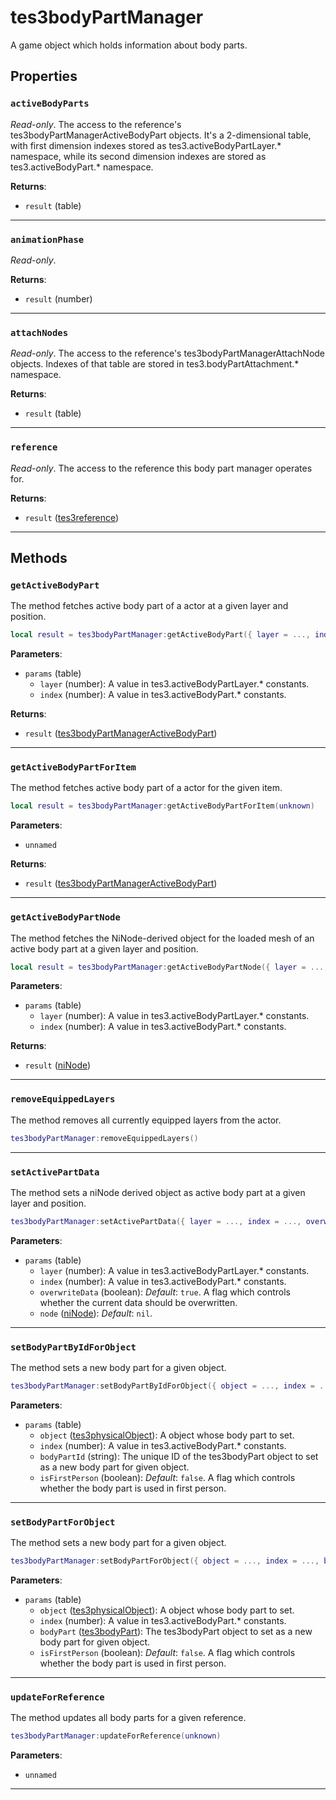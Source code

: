 # tes3bodyPartManager

A game object which holds information about body parts.

## Properties

### `activeBodyParts`

*Read-only*. The access to the reference's tes3bodyPartManagerActiveBodyPart objects. It's a 2-dimensional table, with first dimension indexes stored as tes3.activeBodyPartLayer.* namespace, while its second dimension indexes are stored as tes3.activeBodyPart.* namespace.

**Returns**:

* `result` (table)

***

### `animationPhase`

*Read-only*. 

**Returns**:

* `result` (number)

***

### `attachNodes`

*Read-only*. The access to the reference's tes3bodyPartManagerAttachNode objects. Indexes of that table are stored in tes3.bodyPartAttachment.* namespace.

**Returns**:

* `result` (table)

***

### `reference`

*Read-only*. The access to the reference this body part manager operates for.

**Returns**:

* `result` ([tes3reference](../../types/tes3reference))

***

## Methods

### `getActiveBodyPart`

The method fetches active body part of a actor at a given layer and position.

```lua
local result = tes3bodyPartManager:getActiveBodyPart({ layer = ..., index = ... })
```

**Parameters**:

* `params` (table)
	* `layer` (number): A value in tes3.activeBodyPartLayer.* constants.
	* `index` (number): A value in tes3.activeBodyPart.* constants.

**Returns**:

* `result` ([tes3bodyPartManagerActiveBodyPart](../../types/tes3bodyPartManagerActiveBodyPart))

***

### `getActiveBodyPartForItem`

The method fetches active body part of a actor for the given item.

```lua
local result = tes3bodyPartManager:getActiveBodyPartForItem(unknown)
```

**Parameters**:

* `unnamed`

**Returns**:

* `result` ([tes3bodyPartManagerActiveBodyPart](../../types/tes3bodyPartManagerActiveBodyPart))

***

### `getActiveBodyPartNode`

The method fetches the NiNode-derived object for the loaded mesh of an active body part at a given layer and position.

```lua
local result = tes3bodyPartManager:getActiveBodyPartNode({ layer = ..., index = ... })
```

**Parameters**:

* `params` (table)
	* `layer` (number): A value in tes3.activeBodyPartLayer.* constants.
	* `index` (number): A value in tes3.activeBodyPart.* constants.

**Returns**:

* `result` ([niNode](../../types/niNode))

***

### `removeEquippedLayers`

The method removes all currently equipped layers from the actor.

```lua
tes3bodyPartManager:removeEquippedLayers()
```

***

### `setActivePartData`

The method sets a niNode derived object as active body part at a given layer and position.

```lua
tes3bodyPartManager:setActivePartData({ layer = ..., index = ..., overwriteData = ..., node = ... })
```

**Parameters**:

* `params` (table)
	* `layer` (number): A value in tes3.activeBodyPartLayer.* constants.
	* `index` (number): A value in tes3.activeBodyPart.* constants.
	* `overwriteData` (boolean): *Default*: `true`. A flag which controls whether the current data should be overwritten.
	* `node` ([niNode](../../types/niNode)): *Default*: `nil`. 

***

### `setBodyPartByIdForObject`

The method sets a new body part for a given object.

```lua
tes3bodyPartManager:setBodyPartByIdForObject({ object = ..., index = ..., bodyPartId = ..., isFirstPerson = ... })
```

**Parameters**:

* `params` (table)
	* `object` ([tes3physicalObject](../../types/tes3physicalObject)): A object whose body part to set.
	* `index` (number): A value in tes3.activeBodyPart.* constants.
	* `bodyPartId` (string): The unique ID of the tes3bodyPart object to set as a new body part for given object.
	* `isFirstPerson` (boolean): *Default*: `false`. A flag which controls whether the body part is used in first person.

***

### `setBodyPartForObject`

The method sets a new body part for a given object.

```lua
tes3bodyPartManager:setBodyPartForObject({ object = ..., index = ..., bodyPart = ..., isFirstPerson = ... })
```

**Parameters**:

* `params` (table)
	* `object` ([tes3physicalObject](../../types/tes3physicalObject)): A object whose body part to set.
	* `index` (number): A value in tes3.activeBodyPart.* constants.
	* `bodyPart` ([tes3bodyPart](../../types/tes3bodyPart)): The tes3bodyPart object to set as a new body part for given object.
	* `isFirstPerson` (boolean): *Default*: `false`. A flag which controls whether the body part is used in first person.

***

### `updateForReference`

The method updates all body parts for a given reference.

```lua
tes3bodyPartManager:updateForReference(unknown)
```

**Parameters**:

* `unnamed`

***

